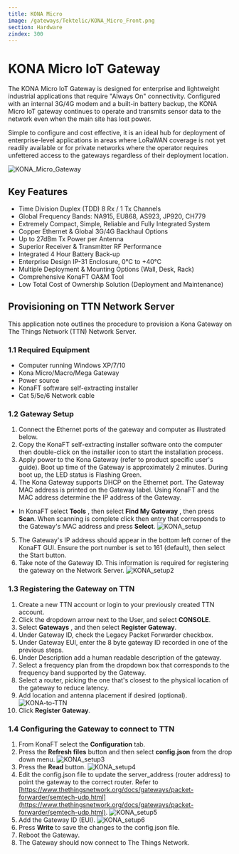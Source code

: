 ```yaml
---
title: KONA Micro
image: /gateways/Tektelic/KONA_Micro_Front.png
section: Hardware
zindex: 300
---
```


# KONA Micro IoT Gateway

The KONA Micro IoT Gateway is designed for enterprise and lightweight industrial applications that require &quot;Always On&quot; connectivity.  Configured with an internal 3G/4G modem and a built-in battery backup, the KONA Micro IoT gateway continues to operate and transmits sensor data to the network even when the main site has lost power.

Simple to configure and cost effective, it is an ideal hub for deployment of enterprise-level applications in areas where LoRaWAN coverage is not yet readily available or for private networks where the operator requires unfettered access to the gateways regardless of their deployment location.

![KONA_Micro_Gateway](Micro_tilt.png)


## Key Features

- Time Division Duplex (TDD) 8 Rx / 1 Tx Channels
- Global Frequency Bands: NA915, EU868, AS923, JP920, CH779
- Extremely Compact, Simple, Reliable and Fully Integrated System
- Copper Ethernet & Global 3G/4G Backhaul Options
- Up to 27dBm Tx Power per Antenna
- Superior Receiver & Transmitter RF Performance
- Integrated 4 Hour Battery Back-up
- Enterprise Design IP-31 Enclosure, 0°C to +40°C
- Multiple Deployment & Mounting Options (Wall, Desk, Rack)
- Comprehensive KonaFT OA&M Tool
- Low Total Cost of Ownership Solution (Deployment and Maintenance)  


## Provisioning on TTN Network Server

This application note outlines the procedure to provision a Kona Gateway on The Things Network (TTN) Network Server.

### 1.1 Required Equipment

- Computer running Windows XP/7/10
- Kona Micro/Macro/Mega Gateway
- Power source
- KonaFT software self-extracting installer
- Cat 5/5e/6 Network cable

### 1.2 Gateway Setup

 1. Connect the Ethernet ports of the gateway and computer as illustrated below.
 2. Copy the KonaFT self-extracting installer software onto the computer then double-click on the installer icon to start the installation process.
 3. Apply power to the Kona Gateway (refer to product specific user&#39;s guide).  Boot up time of the Gateway is approximately 2 minutes. During boot up, the LED status is Flashing Green.
 4. The Kona Gateway supports DHCP on the Ethernet port. The Gateway MAC address is printed on the Gateway label. Using KonaFT and the MAC address determine the IP address of the Gateway.
 - In KonaFT select **Tools** , then select **Find My Gateway** , then press **Scan**. When scanning is complete click then entry that corresponds to the Gateway&#39;s MAC address and press **Select**.
 ![KONA_setup](Screen_1.png)
 5. The Gateway&#39;s IP address should appear in the bottom left corner of the KonaFT GUI.  Ensure the port number is set to 161 (default), then select the Start button.
 6. Take note of the Gateway ID.  This information is required for registering the gateway on the Network Server.
 ![KONA_setup2](Screen_2.png)

### 1.3 Registering the Gateway on TTN

 1. Create a new TTN account or login to your previously created TTN account.
 2. Click the dropdown arrow next to the User, and select **CONSOLE**.
 3. Select **Gateways** , and then select **Register Gateway**.
 4. Under Gateway ID, check the Legacy Packet Forwarder checkbox.
 5. Under Gateway EUI, enter the 8 byte gateway ID recorded in one of the previous steps.
 6. Under Description add a human readable description of the gateway.
 7. Select a frequency plan from the dropdown box that corresponds to the frequency band supported by the Gateway.
 8. Select a router, picking the one that&#39;s closest to the physical location of the gateway to reduce latency.
 9. Add location and antenna placement if desired (optional).
 ![KONA-to-TTN](TTN_Screen.png)
 10. Click **Register Gateway**.



### 1.4 Configuring the Gateway to connect to TTN

 1. From KonaFT select the **Configuration** tab.
 2. Press the **Refresh files** button and then select **config.json** from the drop down menu.
 ![KONA_setup3](Screen_3.png)
 3. Press the **Read** button.
 ![KONA_setup4](Screen_4.png)
 4. Edit the config.json file to update the server\_address (router address) to point the gateway to the correct router.  Refer to [https://www.thethingsnetwork.org/docs/gateways/packet-forwarder/semtech-udp.html](https://www.thethingsnetwork.org/docs/gateways/packet-forwarder/semtech-udp.html).
 ![KONA_setup5](Screen_5.png)
 5. Add the Gateway ID (EUI).
 ![KONA_setup6](Screen_6.png)
 6. Press **Write** to save the changes to the config.json file.
 7. Reboot the Gateway.
 8. The Gateway should now connect to The Things Network.
